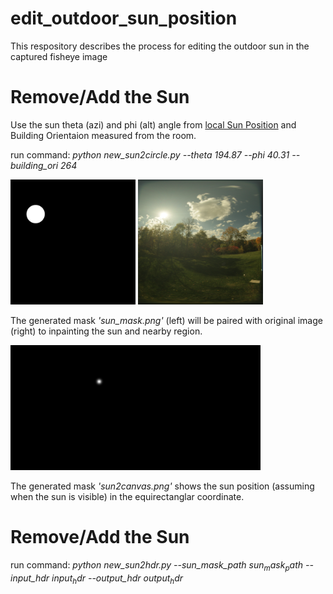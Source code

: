 # edit_outdoor_sun_position
This respository describes the process for editing the outdoor sun in the captured fisheye image


# Remove/Add the Sun 

Use the sun theta (azi) and phi (alt) angle from [local Sun Position](https://www.suncalc.org/#/27.6936,-97.5195,3/2024.01.23/16:05/1/3) and Building Orientaion measured from the room. 

run command: *python new_sun2circle.py --theta 194.87 --phi 40.31 --building_ori 264*

<img src="sun_mask.png" width="200" height="200"/> <img src="IMG_0067.JPG" width="200" height="200"/>

The generated mask *'sun_mask.png'* (left) will be paired with original image (right) to inpainting the sun and nearby region.

<img src="sun2canvas.png" width="400" height="200"/>

The generated mask *'sun2canvas.png'* shows the sun position (assuming when the sun is visible) in the equirectanglar coordinate. 


# Remove/Add the Sun 

run command: *python new_sun2hdr.py --sun_mask_path $sun_mask_path$ --input_hdr $input_hdr$ --output_hdr $output_hdr$*
